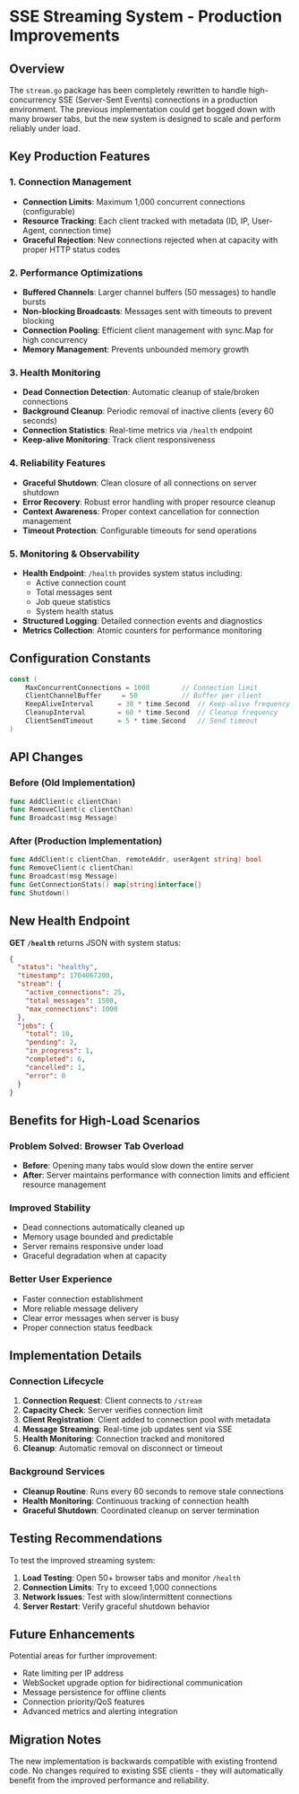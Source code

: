 # SSE Streaming System - Production Improvements

## Overview

The `stream.go` package has been completely rewritten to handle high-concurrency SSE (Server-Sent Events) connections in a production environment. The previous implementation could get bogged down with many browser tabs, but the new system is designed to scale and perform reliably under load.

## Key Production Features

### 1. Connection Management

- **Connection Limits**: Maximum 1,000 concurrent connections (configurable)
- **Resource Tracking**: Each client tracked with metadata (ID, IP, User-Agent, connection time)
- **Graceful Rejection**: New connections rejected when at capacity with proper HTTP status codes

### 2. Performance Optimizations

- **Buffered Channels**: Larger channel buffers (50 messages) to handle bursts
- **Non-blocking Broadcasts**: Messages sent with timeouts to prevent blocking
- **Connection Pooling**: Efficient client management with sync.Map for high concurrency
- **Memory Management**: Prevents unbounded memory growth

### 3. Health Monitoring

- **Dead Connection Detection**: Automatic cleanup of stale/broken connections
- **Background Cleanup**: Periodic removal of inactive clients (every 60 seconds)
- **Connection Statistics**: Real-time metrics via `/health` endpoint
- **Keep-alive Monitoring**: Track client responsiveness

### 4. Reliability Features

- **Graceful Shutdown**: Clean closure of all connections on server shutdown
- **Error Recovery**: Robust error handling with proper resource cleanup
- **Context Awareness**: Proper context cancellation for connection management
- **Timeout Protection**: Configurable timeouts for send operations

### 5. Monitoring & Observability

- **Health Endpoint**: `/health` provides system status including:
  - Active connection count
  - Total messages sent
  - Job queue statistics
  - System health status
- **Structured Logging**: Detailed connection events and diagnostics
- **Metrics Collection**: Atomic counters for performance monitoring

## Configuration Constants

```go
const (
    MaxConcurrentConnections = 1000        // Connection limit
    ClientChannelBuffer     = 50           // Buffer per client
    KeepAliveInterval      = 30 * time.Second  // Keep-alive frequency
    CleanupInterval        = 60 * time.Second  // Cleanup frequency
    ClientSendTimeout      = 5 * time.Second   // Send timeout
)
```

## API Changes

### Before (Old Implementation)

```go
func AddClient(c clientChan)
func RemoveClient(c clientChan)
func Broadcast(msg Message)
```

### After (Production Implementation)

```go
func AddClient(c clientChan, remoteAddr, userAgent string) bool
func RemoveClient(c clientChan)
func Broadcast(msg Message)
func GetConnectionStats() map[string]interface{}
func Shutdown()
```

## New Health Endpoint

**GET `/health`** returns JSON with system status:

```json
{
  "status": "healthy",
  "timestamp": 1704067200,
  "stream": {
    "active_connections": 25,
    "total_messages": 1500,
    "max_connections": 1000
  },
  "jobs": {
    "total": 10,
    "pending": 2,
    "in_progress": 1,
    "completed": 6,
    "cancelled": 1,
    "error": 0
  }
}
```

## Benefits for High-Load Scenarios

### Problem Solved: Browser Tab Overload

- **Before**: Opening many tabs would slow down the entire server
- **After**: Server maintains performance with connection limits and efficient resource management

### Improved Stability

- Dead connections automatically cleaned up
- Memory usage bounded and predictable
- Server remains responsive under load
- Graceful degradation when at capacity

### Better User Experience

- Faster connection establishment
- More reliable message delivery
- Clear error messages when server is busy
- Proper connection status feedback

## Implementation Details

### Connection Lifecycle

1. **Connection Request**: Client connects to `/stream`
2. **Capacity Check**: Server verifies connection limit
3. **Client Registration**: Client added to connection pool with metadata
4. **Message Streaming**: Real-time job updates sent via SSE
5. **Health Monitoring**: Connection tracked and monitored
6. **Cleanup**: Automatic removal on disconnect or timeout

### Background Services

- **Cleanup Routine**: Runs every 60 seconds to remove stale connections
- **Health Monitoring**: Continuous tracking of connection health
- **Graceful Shutdown**: Coordinated cleanup on server termination

## Testing Recommendations

To test the improved streaming system:

1. **Load Testing**: Open 50+ browser tabs and monitor `/health`
2. **Connection Limits**: Try to exceed 1,000 connections
3. **Network Issues**: Test with slow/intermittent connections
4. **Server Restart**: Verify graceful shutdown behavior

## Future Enhancements

Potential areas for further improvement:

- Rate limiting per IP address
- WebSocket upgrade option for bidirectional communication
- Message persistence for offline clients
- Connection priority/QoS features
- Advanced metrics and alerting integration

## Migration Notes

The new implementation is backwards compatible with existing frontend code. No changes required to existing SSE clients - they will automatically benefit from the improved performance and reliability.
